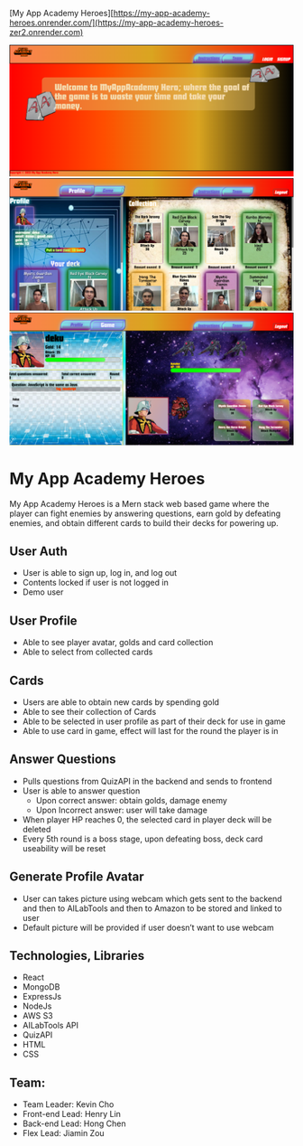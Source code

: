 [My App Academy Heroes][https://my-app-academy-heroes.onrender.com/](https://my-app-academy-heroes-zer2.onrender.com)

![pic 1](/frontend/src/assets/images/1.png)
![pic 2](/frontend/src/assets/images/2.png)
![pic 3](/frontend/src/assets/images/3.png)

# My App Academy Heroes

My App Academy Heroes is a Mern stack web based game where the player can fight enemies by answering questions, earn gold by defeating enemies, and obtain different cards to build their decks for powering up. 

## User Auth
- User is able to sign up, log in, and log out
- Contents locked if user is not logged in
- Demo user

## User Profile
- Able to see player avatar, golds and card collection
- Able to select from collected cards

## Cards
- Users are able to obtain new cards by spending gold
- Able to see their collection of Cards
- Able to be selected in user profile as part of their deck for use in game
- Able to use card in game, effect will last for the round the player is in

## Answer Questions
- Pulls questions from QuizAPI in the backend and sends to frontend
- User is able to answer question
    - Upon correct answer: obtain golds, damage enemy
    - Upon Incorrect answer: user will take damage
- When player HP reaches 0, the selected card in player deck will be deleted
- Every 5th round is a boss stage, upon defeating boss, deck card useability will be reset

## Generate Profile Avatar
- User can takes picture using webcam which gets sent to the backend and then to AILabTools and then to Amazon to be stored and linked to user
- Default picture will be provided if user doesn’t want to use webcam

## Technologies, Libraries
- React
- MongoDB
- ExpressJs
- NodeJs
- AWS S3
- AILabTools API
- QuizAPI
- HTML
- CSS

## Team:
- Team Leader: Kevin Cho
- Front-end Lead: Henry Lin
- Back-end Lead: Hong Chen
- Flex Lead: Jiamin Zou

